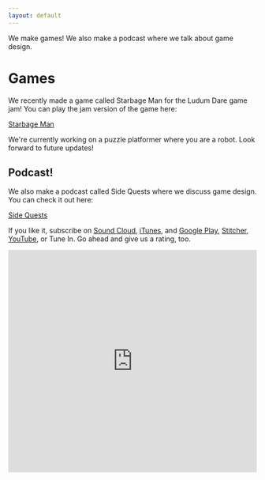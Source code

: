 ```yaml
---
layout: default
---
```


We make games!  We also make a podcast where we talk about game design.

# [](#header-1)Games
We recently made a game called Starbage Man for the Ludum Dare game jam!  You can play the jam version of the game here:

[Starbage Man](http://www.partsandcrafts.org/starbageman/)

We're currently working on a puzzle platformer where you are a robot.  Look forward to future updates!

## [](#header-2)Podcast!

We also make a podcast called Side Quests where we discuss game design.  You can check it out here:

[Side Quests](http://sidequestspodcast.com/)

If you like it, subscribe on [Sound Cloud](https://soundcloud.com/user-433639808/sets), [iTunes](https://itunes.apple.com/us/podcast/sidequests/id1273000966?mt=2), and [Google Play](https://play.google.com/music/listen?u=0#/ps/Ifjxoqufwcrxwceaxdtjrnvhoaq), [Stitcher](https://www.stitcher.com/podcast/side-quests), [YouTube](https://www.youtube.com/channel/UCv-YDBPsG86pReh1zLufFyw), or Tune In.  Go ahead and give us a rating, too.

<iframe width="100%" height="450" scrolling="no" frameborder="no" allow="autoplay" src="https://w.soundcloud.com/player/?url=https%3A//api.soundcloud.com/playlists/430634813&amp;color=%23ff5500&amp;auto_play=false&amp;hide_related=false&amp;show_comments=true&amp;show_user=true&amp;show_reposts=false&amp;show_teaser=true"></iframe>

